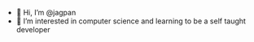 - 👋 Hi, I’m @jagpan
- 👀 I’m interested in computer science and learning to be a self taught developer


<!---
jagpan/jagpan is a ✨ special ✨ repository because its `README.md` (this file) appears on your GitHub profile.
You can click the Preview link to take a look at your changes.
--->
